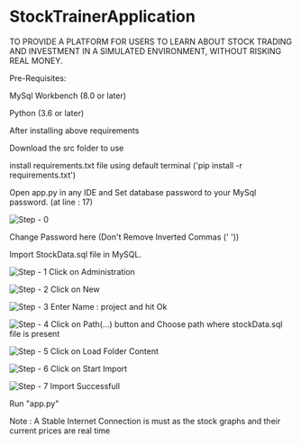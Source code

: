 # StockTrainerApplication
TO PROVIDE A PLATFORM FOR USERS TO LEARN ABOUT STOCK TRADING AND INVESTMENT IN A SIMULATED ENVIRONMENT, WITHOUT RISKING REAL MONEY.

Pre-Requisites:

MySql Workbench (8.0 or later)

Python (3.6 or later)



After installing above requirements

Download the src folder to use

install requirements.txt file using default terminal ('pip install -r requirements.txt')



Open app.py in any IDE and Set database password to your MySql password. (at line : 17)

![Step - 0](https://github.com/rishitgupta2003/StockTrainerApplication/assets/69597366/2e1161d0-bc42-4dac-8890-6ac1b2e10e10)

Change Password here (Don't Remove Inverted Commas (' '))



Import StockData.sql file in MySQL.

![Step - 1](https://github.com/rishitgupta2003/StockTrainerApplication/assets/69597366/01743518-bb23-46a2-9975-0b98695cf745)
Click on Administration

![Step - 2](https://github.com/rishitgupta2003/StockTrainerApplication/assets/69597366/f4238bca-1696-4d14-87f2-764a1e91c2b8)
Click on New

![Step - 3](https://github.com/rishitgupta2003/StockTrainerApplication/assets/69597366/f19ddd19-d524-4f9f-80bf-9084bd31684e)
Enter Name : project and hit Ok

![Step - 4](https://github.com/rishitgupta2003/StockTrainerApplication/assets/69597366/b6e2c027-35a1-4e9b-8161-02fbcb770319)
Click on Path(...) button and Choose path where stockData.sql file is present

![Step - 5](https://github.com/rishitgupta2003/StockTrainerApplication/assets/69597366/45b0f4d0-49f4-48c4-8dae-a4ac953cee63)
Click on Load Folder Content

![Step - 6](https://github.com/rishitgupta2003/StockTrainerApplication/assets/69597366/b1f2f5d3-3025-4a89-8490-0a85a0b618fb)
Click on Start Import

![Step - 7](https://github.com/rishitgupta2003/StockTrainerApplication/assets/69597366/117c352a-0fcc-4378-a4cb-c3794b9e78fe)
Import Successfull

Run "app.py"

Note : A Stable Internet Connection is must as the stock graphs and their current prices are real time
